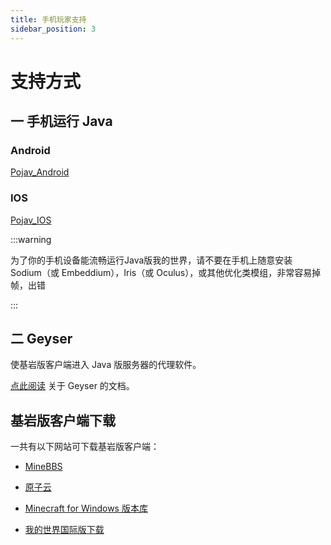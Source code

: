 ```yaml
---
title: 手机玩家支持
sidebar_position: 3
---
```


# 支持方式

## 一 手机运行 Java

### Android      

[Pojav_Android](Pojav_Android.md)

### IOS

[Pojav_IOS](Pojav_iOS.md)

:::warning

为了你的手机设备能流畅运行Java版我的世界，请不要在手机上随意安装 Sodium（或 Embeddium），Iris（或 Oculus），或其他优化类模组，非常容易掉帧，出错

:::

## 二 Geyser

使基岩版客户端进入 Java 版服务器的代理软件。

[点此阅读](https://yizhan.wiki/NitWikit/Java/category/geyser) 关于 Geyser 的文档。

## 基岩版客户端下载

一共有以下网站可下载基岩版客户端：

- [MineBBS](https://mc.minebbs.com)

- [原子云](https://res.nullatom.com/Minecraft)

- [Minecraft for Windows 版本库](https://www.mcappx.com)

- [我的世界国际版下载](https://mcapks.com)
